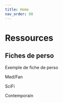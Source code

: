 ```yaml
---
title: Home
nav_order: 80
---
```


# Ressources

## Fiches de perso

Exemple de fiche de perso

Med/Fan

SciFi

Contemporain

